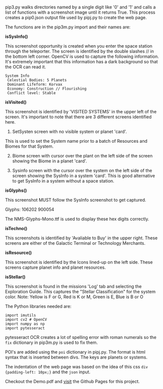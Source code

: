 pip3.py walks directories named by a single digit like '0' and '1' and calls a list of functions with a screenshot image until it returns True. This process creates a pip0.json output file used by pipj.py to create the web page. 

The functions are in the pip3m.py import and their names are:

**isSysInfo()**

This screenshot opportunity is created when you enter the space station through the teleporter. The screen is identified by the double slashes // in the bottom left corner. OpenCV is used to capture the following information. It's extremely important that this information has a dark background so that the OCR can read it.
```
System Info
 Celestial Bodies: 5 Planets
 Dominant Lifeform: Korvax
 Economy: Construction // Flourishing
 Conflict level: Stable
```
**isVisited()**

This screenshot is identified by 'VISITED SYSTEMS' in the upper left of the screen. It's important to note that there are 3 different screens identified here. 

1. SetSysten screen with no visible system or planet 'card'.

This is used to set the System name prior to a batch of Resources and Biomes for that System.

2. Biome screen with cursor over the plant on the left side of the screen showing the Biome in a planet 'card'.

3. Sysinfo screen with the cursor over the system on the left side of the screen showing the SysInfo in a system 'card'.
This is good alternative to get SysInfo in a system without a space station.

**isGlyphs()**

This screenshot MUST follow the SysInfo screenshot to get captured.

Glyphs: 106202 900054

The NMS-Glyphs-Mono.ttf is used to display these hex digits correctly.

**isTechno()**

This screenshots is identified by 'Avaliable to Buy' in the upper right. These screens are either of the Galactic Terminal or Technology Merchants.

**isResource()**

This screenshot is identified by the Icons lined-up on the left side. These screens capture planet info and planet resources.

**isStellar()**

This screenshot is found in the missions 'Log' tab and selecting the Exploration Guide.
This captures the "Stellar Classification" for the system color.
Note: Yellow is F or G, Red is K or M, Green is E, Blue is B or O 

The Python libraries needed are:
```
import imutils
import cv2 # OpenCV
import numpy as np
import pytesseract
```
pytesseract OCR creates a lot of spelling error with roman numerals so the `fix` dictionary in pip3m.py is used to fix them.

POI's are added using the `poi` dictionary in pipj.py. The format is html syntax that is inserted between divs. The keys are planets or systems.

The indentation of the web page was based on the idea of this css `div {padding-left: 10px;}` and the `json` input.

Checkout the Demo.pdf and [visit](https://shirha.github.io/expedition/) the Github Pages for this project.

